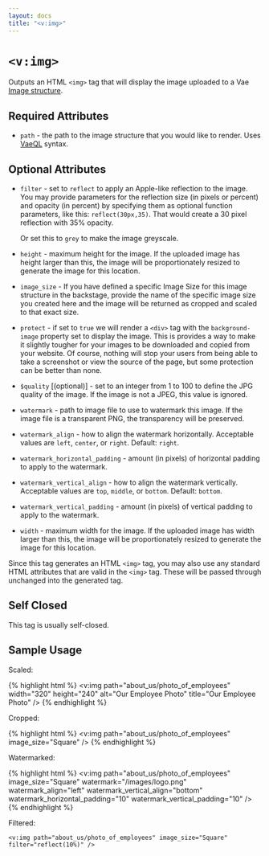 ```yaml
---
layout: docs
title: "<v:img>"
---
```


# `<v:img>`

Outputs an HTML `<img>` tag that will display the image uploaded to a
Vae [Image structure](#structure.image).

## Required Attributes

-   `path` - the path to the image structure that you would like
    to render. Uses [VaeQL](#vaeql) syntax.

## Optional Attributes

-   `filter` - set to `reflect` to apply an Apple-like reflection to
    the image. You may provide parameters for the reflection size (in
    pixels or percent) and opacity (in percent) by specifying them as
    optional function parameters, like this: `reflect(30px,35)`. That
    would create a 30 pixel reflection with 35% opacity.

    Or set this to `grey` to make the image greyscale.

-   `height` - maximum height for the image. If the uploaded image has
    height larger than this, the image will be proportionately resized
    to generate the image for this location.

-   `image_size` - If you have defined a specific Image Size for this
    image structure in the backstage, provide the name of the specific
    image size you created here and the image will be returned as
    cropped and scaled to that exact size.

-   `protect` - if set to `true` we will render a `<div>` tag with the
    `background-image` property set to display the image. This is
    provides a way to make it slightly tougher for your images to be
    downloaded and copied from your website. Of course, nothing will
    stop your users from being able to take a screenshot or view the
    source of the page, but some protection can be better than none.

-   `$quality` \[(optional)\] - set to an integer from 1 to 100 to
    define the JPG quality of the image. If the image is not a JPEG,
    this value is ignored.

-   `watermark` - path to image file to use to watermark this image. If
    the image file is a transparent PNG, the transparency will
    be preserved.

-   `watermark_align` - how to align the watermark horizontally.
    Acceptable values are `left`, `center`, or `right`. Default:
    `right`.

-   `watermark_horizontal_padding` - amount (in pixels) of horizontal
    padding to apply to the watermark.

-   `watermark_vertical_align` - how to align the watermark vertically.
    Acceptable values are `top`, `middle`, or `bottom`. Default:
    `bottom`.

-   `watermark_vertical_padding` - amount (in pixels) of vertical
    padding to apply to the watermark.

-   `width` - maximum width for the image. If the uploaded image has
    width larger than this, the image will be proportionately resized to
    generate the image for this location.

Since this tag generates an HTML `<img>` tag, you may also use any
standard HTML attributes that are valid in the `<img>` tag. These will
be passed through unchanged into the generated tag.

## Self Closed

This tag is usually self-closed.

## Sample Usage

Scaled:

{% highlight html %}
<v:img path="about_us/photo_of_employees" width="320" height="240" alt="Our Employee Photo" title="Our Employee Photo" />
{% endhighlight %}

Cropped:

{% highlight html %}
<v:img path="about_us/photo_of_employees" image_size="Square" />
{% endhighlight %}

Watermarked:

{% highlight html %}
<v:img path="about_us/photo_of_employees" image_size="Square" watermark="/images/logo.png" watermark_align="left" watermark_vertical_align="bottom" watermark_horizontal_padding="10" watermark_vertical_padding="10" />
{% endhighlight %}

Filtered:

    <v:img path="about_us/photo_of_employees" image_size="Square" filter="reflect(10%)" />
